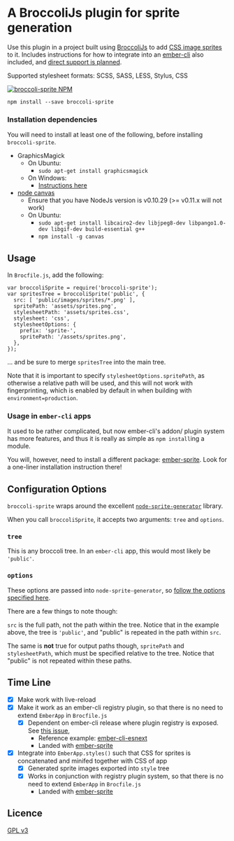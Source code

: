 # A BroccoliJs plugin for sprite generation

Use this plugin in a project built using
[BroccoliJs](https://github.com/broccolijs/broccoli) to add
[CSS image sprites](http://css-tricks.com/css-sprites/) to it.
Includes instructions for how to integrate into an
[ember-cli](https://github.com/bguiz/broccoli-sprite) also included,
and [direct support is planned](#time-line).

Supported stylesheet formats: SCSS, SASS, LESS, Stylus, CSS

[![broccoli-sprite NPM](https://nodei.co/npm/broccoli-sprite.png?compact=true)](https://github.com/bguiz/broccoli-sprite)

    npm install --save broccoli-sprite

### Installation dependencies

You will need to install at least one of the following,
before installing `broccoli-sprite`.

- GraphicsMagick
  - On Ubuntu:
    - `sudo apt-get install graphicsmagick`
  - On Windows:
    - [Instructions here](http://www.graphicsmagick.org/INSTALL-windows.html)
- [node canvas](https://github.com/LearnBoost/node-canvas/wiki "node canvas installation instructions")
  - Ensure that you have NodeJs version is v0.10.29 (>= v0.11.x will not work)
  - On Ubuntu:
    - `sudo apt-get install libcairo2-dev libjpeg8-dev libpango1.0-dev libgif-dev build-essential g++`
    - `npm install -g canvas`

## Usage

In `Brocfile.js`, add the following:

    var broccoliSprite = require('broccoli-sprite');
    var spritesTree = broccoliSprite('public', {
      src: [ 'public/images/sprites/*.png' ],
      spritePath: 'assets/sprites.png',
      stylesheetPath: 'assets/sprites.css',
      stylesheet: 'css',
      stylesheetOptions: {
        prefix: 'sprite-',
        spritePath: '/assets/sprites.png',
      },
    });

&hellip; and be sure to merge `spritesTree` into the main tree.

Note that it is important to specify `stylesheetOptions.spritePath`,
as otherwise a relative path will be used,
and this will not work with fingerprinting,
which is enabled by default in when building with `environment=production`.

### Usage in `ember-cli` apps

It used to be rather complicated, but now ember-cli's addon/ plugin system
has more features, and thus it is really as simple as `npm install`ing a module.

You will, however, need to install a different package: [ember-sprite](https://github.com/bguiz/ember-sprite).
Look for a one-liner installation instruction there!

## Configuration Options

`broccoli-sprite` wraps around the excellent
[`node-sprite-generator`](https://github.com/selaux/node-sprite-generator)
library.

When you call `broccoliSprite`, it accepts two arguments: `tree` and `options`.

### `tree`

This is any broccoli tree.
In an `ember-cli` app, this would most likely be `'public'`.

### `options`

These options are passed into `node-sprite-generator`,
so [follow the options specified here](https://github.com/selaux/node-sprite-generator#options "node-sprite-generator options").

There are a few things to note though:

`src` is the full path, not the path within the tree.
Notice that in the example above,
the tree is `'public'`, and "public" is repeated in the path within `src`.

The same is **not** true for output paths though,
`spritePath` and `stylesheetPath`,
which must be specified relative to the tree.
Notice that "public" is not repeated within these paths.

## Time Line

- [x] Make work with live-reload
- [x] Make it work as an ember-cli registry plugin, so that there is no need to extend `EmberApp` in `Brocfile.js`
  - [x] Dependent on ember-cli release where plugin registry is exposed. See [this issue](https://github.com/stefanpenner/ember-cli/issues/810),
    - Reference example: [ember-cli-esnext](https://github.com/rjackson/ember-cli-esnext/blob/master/index.js)
    - Landed with [ember-sprite](https://github.com/bguiz/ember-sprite)
- [x] Integrate into `EmberApp.styles()` such that CSS for sprites is concatenated and minifed together with CSS of app
  - [x] Generated sprite images exported into `style` tree
  - [x] Works in conjunction with registry plugin system, so that there is no need to extend `EmberApp` in `Brocfile.js`
    - Landed with [ember-sprite](https://github.com/bguiz/ember-sprite)

## Licence

[GPL v3](http://opensource.org/licenses/GPL-3.0)
